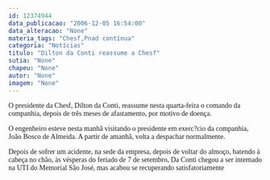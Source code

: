 ```yaml
---
id: 12374944
data_publicacao: "2006-12-05 16:54:00"
data_alteracao: "None"
materia_tags: "Chesf,Pnad contínua"
categoria: "Notícias"
titulo: "Dilton da Conti reassume a Chesf"
sutia: "None"
chapeu: "None"
autor: "None"
imagem: "None"
---
```

<p><P><FONT face=Verdana>O presidente da Chesf, Dilton da Conti, reassume nesta quarta-feira o comando da companhia, depois de três meses de afastamento, por motivo de doença.</FONT></P></p>
<p><P><FONT face=Verdana>O engenheiro esteve nesta manhã visitando o presidente em exerc?cio da companhia, João Bosco de Almeida. A partir de amanhã, volta a despachar normalmente.</FONT></P></p>
<p><P><FONT face=Verdana>Depois de sofrer um acidente, na sede da empresa, depois de voltar do almoço, batendo à cabeça no chão, às vésperas do feriado de 7 de setembro, Da Conti chegou a ser internado na UTI do Memorial São José, mas acabou se recuperando satisfatoriamente</FONT></P> </p>
